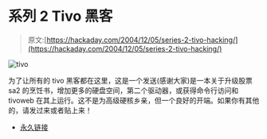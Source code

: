 # 系列 2 Tivo 黑客

> 原文:[https://hackaday.com/2004/12/05/series-2-tivo-hacking/](https://hackaday.com/2004/12/05/series-2-tivo-hacking/)

![tivo](../Images/37370ffe8c8a88ee5bcfd6d503b228c1.png)

为了让所有的 tivo 黑客都在这里，这是一个发送(感谢大家)是一本关于升级股票 sa2 的烹饪书，增加更多的硬盘空间，第二个驱动器，或获得命令行访问和 tivoweb 在其上运行。这不是为高级硬核乡亲，但一个良好的开端。如果你有其他的，请发过来或者贴上来！

*   [永久链接](http://lists.saigon.com/vault/tivo/sa2-howto.html)
